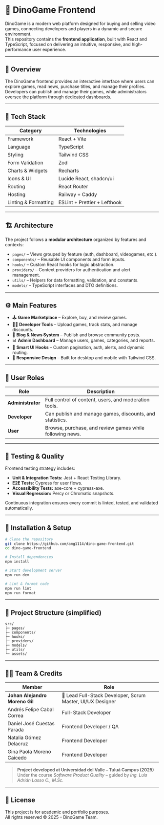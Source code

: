
# 🦖 DinoGame Frontend

DinoGame is a modern web platform designed for buying and selling video games, connecting developers and players in a dynamic and secure environment.  
This repository contains the **frontend application**, built with React and TypeScript, focused on delivering an intuitive, responsive, and high-performance user experience.

---

## 🚀 Overview

The DinoGame frontend provides an interactive interface where users can explore games, read news, purchase titles, and manage their profiles.  
Developers can publish and manage their games, while administrators oversee the platform through dedicated dashboards.

---

## 🧩 Tech Stack

| Category | Technologies |
|-----------|--------------|
| Framework | React + Vite |
| Language | TypeScript |
| Styling | Tailwind CSS |
| Form Validation | Zod |
| Charts & Widgets | Recharts |
| Icons & UI | Lucide React, shadcn/ui |
| Routing | React Router |
| Hosting | Railway + Caddy |
| Linting & Formatting | ESLint + Prettier + Lefthook |

---

## 🏗️ Architecture

The project follows a **modular architecture** organized by features and contexts:

- `pages/` – Views grouped by feature (auth, dashboard, videogames, etc.).  
- `components/` – Reusable UI components and form inputs.  
- `hooks/` – Custom React hooks for logic abstraction.  
- `providers/` – Context providers for authentication and alert management.  
- `utils/` – Helpers for data formatting, validation, and constants.  
- `models/` – TypeScript interfaces and DTO definitions.

---

## ⚙️ Main Features

- 🕹️ **Game Marketplace** – Explore, buy, and review games.  
- 🧑‍💻 **Developer Tools** – Upload games, track stats, and manage discounts.  
- 📰 **Blog & News System** – Publish and browse community posts.  
- 📊 **Admin Dashboard** – Manage users, games, categories, and reports.  
- 🧠 **Smart UI Hooks** – Custom pagination, auth, alerts, and dynamic routing.  
- 🌙 **Responsive Design** – Built for desktop and mobile with Tailwind CSS.  

---

## 👥 User Roles

| Role | Description |
|------|--------------|
| **Administrator** | Full control of content, users, and moderation tools. |
| **Developer** | Can publish and manage games, discounts, and statistics. |
| **User** | Browse, purchase, and review games while following news. |

---

## 🧪 Testing & Quality

Frontend testing strategy includes:  
- **Unit & Integration Tests:** Jest + React Testing Library.  
- **E2E Tests:** Cypress for user flows.  
- **Accessibility Tests:** axe-core + cypress-axe.  
- **Visual Regression:** Percy or Chromatic snapshots.

Continuous integration ensures every commit is linted, tested, and validated automatically.

---

## 🧰 Installation & Setup

```bash
# Clone the repository
git clone https://github.com/amg1114/dino-game-frontend.git
cd dino-game-frontend

# Install dependencies
npm install

# Start development server
npm run dev

# Lint & format code
npm run lint
npm run format
```

---

## 📂 Project Structure (simplified)

```
src/
├─ pages/
├─ components/
├─ hooks/
├─ providers/
├─ models/
├─ utils/
└─ assets/
```

---

## 👨‍💻 Team & Credits

| Member | Role |
|---------|------|
| **Johan Alejandro Moreno Gil** | 💼 Lead Full-Stack Developer, Scrum Master, UI/UX Designer |
| Andrés Felipe Cabal Correa | Full-Stack Developer |
| Daniel José Cuestas Parada | Frontend Developer / QA |
| Natalia Gómez Delacruz | Frontend Developer |
| Gina Paola Moreno Caicedo | Frontend Developer |

> **Project developed at Universidad del Valle – Tuluá Campus (2025)**  
> Under the course *Software Product Quality* – guided by *Ing. Luis Adrián Lasso C., M.Sc.*

---

## 🏁 License

This project is for academic and portfolio purposes.  
All rights reserved © 2025 – DinoGame Team.
